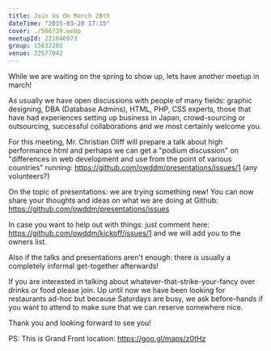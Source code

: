 ```yaml
---
title: Join Us On March 28th
dateTime: "2015-03-28 17:15"
cover: ./506739.webp
meetupId: 221046973
group: 15632202
venue: 22577042
---
```


While we are waiting on the spring to show up, lets have another meetup in march!

As usually we have open discussions with people of many fields: graphic designing, DBA (Database Admins), HTML, PHP, CSS experts, those that have had experiences setting up business in Japan, crowd-sourcing or outsourcing, successful collaborations and we most certainly welcome you.

For this meeting, Mr. Christian Oliff will prepare a talk about high performance html and perhaps we can get a "podium discussion" on "differences in web development and use from the point of various countries" running: https://github.com/owddm/presentations/issues/1 (any volunteers?)

On the topic of presentations: we are trying something new! You can now share your thoughts and ideas on what we are doing at Github: https://github.com/owddm/presentations/issues

In case you want to help out with things: just comment here: https://github.com/owddm/kickoff/issues/1 and we will add you to the owners list.

Also if the talks and presentations aren't enough: there is usually a completely informal get-together afterwards!

If you are interested in talking about whatever-that-strike-your-fancy over drinks or food please join. Up until now we have been looking for restaurants ad-hoc but because Saturdays are busy, we ask before-hands if you want to attend to make sure that we can reserve somewhere nice.

Thank you and looking forward to see you!

PS: This is Grand Front location: https://goo.gl/maps/z0tHz
